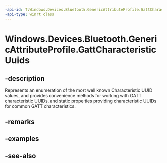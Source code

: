 ```yaml
---
-api-id: T:Windows.Devices.Bluetooth.GenericAttributeProfile.GattCharacteristicUuids
-api-type: winrt class
---
```


<!-- Class syntax.
public class GattCharacteristicUuids 
-->

# Windows.Devices.Bluetooth.GenericAttributeProfile.GattCharacteristicUuids

## -description
Represents an enumeration of the most well known Characteristic UUID values, and provides convenience methods for working with GATT characteristic UUIDs, and static properties providing characteristic UUIDs for common GATT characteristics.

## -remarks

## -examples

## -see-also
